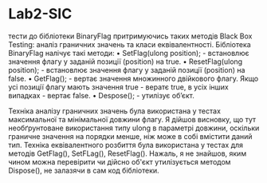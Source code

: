 # Lab2-SIC

тести до бібліотеки BinaryFlag
притримуючись таких методів Black Box Testing: аналіз граничних
значень та класи еквівалентності. 
Бібліотека BinaryFlag налічує
такі методи:
• SetFlag(ulong position); - встановлює значення флагу у заданій
позиції (position) на true.
• ResetFlag(ulong position); - встановлює значення флагу у заданій
позиції (position) на false.
• GetFlag(); - вертає значення множинного двійкового флагу. Якщо
усі позиції флагу мають значення true - вератє true, в усіх інших
випадках - вертає false.
• Despose(); - утилізує об’єкт.

Техніка аналізу граничних значень була використана у тестах максимальної
та мінімальної довжини флагу. Я дійшов висновку, що тут необґрунтоване
використання типу ulong в параметрі довжини, оскільки граничне значення 
на порядки менше, ніж може в собі вмістити даний тип.
Техніка еквівалентного розбиття була використана у тестах для методів 
GetFlag(), SetFLag(), ResetFlag().
Нажаль, я не знайшов, яким чином можна перевірити чи дійсно об'єкт
утилізується методом Dispose(), не залазячи в сам код бібліотеки.
